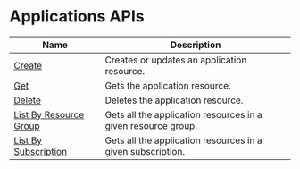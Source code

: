 # Applications APIs

| Name | Description |
| --- | --- |
| [Create](mesh-api-application_create.md) | Creates or updates an application resource.<br/> |
| [Get](mesh-api-application_get.md) | Gets the application resource.<br/> |
| [Delete](mesh-api-application_delete.md) | Deletes the application resource.<br/> |
| [List By Resource Group](mesh-api-application_listbyresourcegroup.md) | Gets all the application resources in a given resource group.<br/> |
| [List By Subscription](mesh-api-application_listbysubscription.md) | Gets all the application resources in a given subscription.<br/> |

